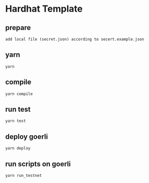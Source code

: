 # Hardhat Template

## prepare
```
add local file (secret.json) according to secert.example.json
```
## yarn
```
yarn
```

## compile
```
yarn compile
```

## run test
```
yarn test
```

## deploy goerli
```
yarn deploy
```

## run scripts on goerli
```
yarn run_testnet
```